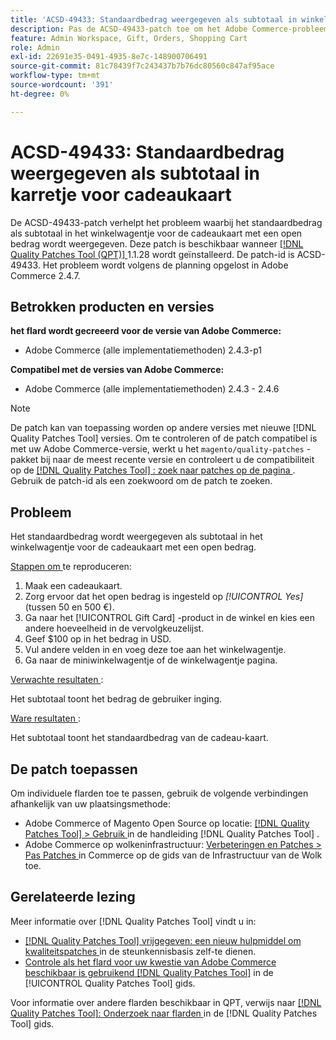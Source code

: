 ```yaml
---
title: 'ACSD-49433: Standaardbedrag weergegeven als subtotaal in winkelwagentje voor cadeaukaart"'
description: Pas de ACSD-49433-patch toe om het Adobe Commerce-probleem op te lossen, waarbij het standaardbedrag als subtotaal wordt weergegeven in het winkelwagentje voor cadeaukaart met een open bedrag.
feature: Admin Workspace, Gift, Orders, Shopping Cart
role: Admin
exl-id: 22691e35-0491-4935-8e7c-148900706491
source-git-commit: 81c78439f7c243437b7b76dc80560c847af95ace
workflow-type: tm+mt
source-wordcount: '391'
ht-degree: 0%

---
```


# ACSD-49433: Standaardbedrag weergegeven als subtotaal in karretje voor cadeaukaart

De ACSD-49433-patch verhelpt het probleem waarbij het standaardbedrag als subtotaal in het winkelwagentje voor de cadeaukaart met een open bedrag wordt weergegeven. Deze patch is beschikbaar wanneer [[!DNL Quality Patches Tool (QPT)] ](https://experienceleague.adobe.com/en/docs/commerce-knowledge-base/kb/announcements/commerce-announcements/magento-quality-patches-released-new-tool-to-self-serve-quality-patches) 1.1.28 wordt geïnstalleerd. De patch-id is ACSD-49433. Het probleem wordt volgens de planning opgelost in Adobe Commerce 2.4.7.

## Betrokken producten en versies

**het flard wordt gecreeerd voor de versie van Adobe Commerce:**

* Adobe Commerce (alle implementatiemethoden) 2.4.3-p1

**Compatibel met de versies van Adobe Commerce:**

* Adobe Commerce (alle implementatiemethoden) 2.4.3 - 2.4.6

>[!NOTE]
>
>De patch kan van toepassing worden op andere versies met nieuwe [!DNL Quality Patches Tool] versies. Om te controleren of de patch compatibel is met uw Adobe Commerce-versie, werkt u het `magento/quality-patches` -pakket bij naar de meest recente versie en controleert u de compatibiliteit op de [[!DNL Quality Patches Tool] : zoek naar patches op de pagina ](https://experienceleague.adobe.com/tools/commerce-quality-patches/index.html) . Gebruik de patch-id als een zoekwoord om de patch te zoeken.

## Probleem

Het standaardbedrag wordt weergegeven als subtotaal in het winkelwagentje voor de cadeaukaart met een open bedrag.

<u> Stappen om </u> te reproduceren:

1. Maak een cadeaukaart.
1. Zorg ervoor dat het open bedrag is ingesteld op *[!UICONTROL Yes]* (tussen 50 en 500 €).
1. Ga naar het [!UICONTROL Gift Card] -product in de winkel en kies een andere hoeveelheid in de vervolgkeuzelijst.
1. Geef $100 op in het bedrag in USD.
1. Vul andere velden in en voeg deze toe aan het winkelwagentje.
1. Ga naar de miniwinkelwagentje of de winkelwagentje pagina.

<u> Verwachte resultaten </u>:

Het subtotaal toont het bedrag de gebruiker inging.

<u> Ware resultaten </u>:

Het subtotaal toont het standaardbedrag van de cadeau-kaart.

## De patch toepassen

Om individuele flarden toe te passen, gebruik de volgende verbindingen afhankelijk van uw plaatsingsmethode:

* Adobe Commerce of Magento Open Source op locatie: [[!DNL Quality Patches Tool]  > Gebruik ](/help/tools/quality-patches-tool/usage.md) in de handleiding [!DNL Quality Patches Tool] .
* Adobe Commerce op wolkeninfrastructuur: [ Verbeteringen en Patches > Pas Patches ](https://experienceleague.adobe.com/docs/commerce-cloud-service/user-guide/develop/upgrade/apply-patches.html) in Commerce op de gids van de Infrastructuur van de Wolk toe.

## Gerelateerde lezing

Meer informatie over [!DNL Quality Patches Tool] vindt u in:

* [[!DNL Quality Patches Tool]  vrijgegeven: een nieuw hulpmiddel om kwaliteitspatches ](https://experienceleague.adobe.com/en/docs/commerce-knowledge-base/kb/announcements/commerce-announcements/magento-quality-patches-released-new-tool-to-self-serve-quality-patches) in de steunkennisbasis zelf-te dienen.
* [ Controle als het flard voor uw kwestie van Adobe Commerce beschikbaar is gebruikend  [!DNL Quality Patches Tool]](/help/tools/quality-patches-tool/patches-available-in-qpt/check-patch-for-magento-issue-with-magento-quality-patches.md) in de [!UICONTROL Quality Patches Tool] gids.


Voor informatie over andere flarden beschikbaar in QPT, verwijs naar [[!DNL Quality Patches Tool]: Onderzoek naar flarden ](https://experienceleague.adobe.com/tools/commerce-quality-patches/index.html) in de [!DNL Quality Patches Tool] gids.
